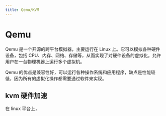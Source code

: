 ```yaml
---
title: Qemu/KVM
---
```


# Qemu
Qemu 是一个开源的跨平台模拟器，主要运行在 Linux 上。它可以模拟各种硬件设备，包括 CPU、内存、网络、存储等，从而实现了对硬件设备的虚拟化。允许用户在一台物理机器上运行多个虚拟机。

Qemu 的优点是兼容性好，可以运行各种操作系统和应用程序，缺点是性能较低，因为所有的虚拟化操作都需要通过软件来实现。

## kvm 硬件加速
在 linux 平台上，
